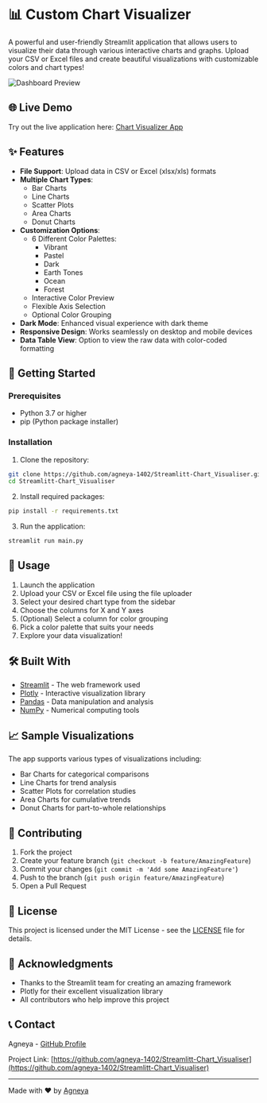 # 📊 Custom Chart Visualizer

A powerful and user-friendly Streamlit application that allows users to visualize their data through various interactive charts and graphs. Upload your CSV or Excel files and create beautiful visualizations with customizable colors and chart types!

![Dashboard Preview](assets/dashboard.png)

## 🌐 Live Demo
Try out the live application here: [Chart Visualizer App](https://chart-visualiser.streamlit.app/)

## ✨ Features

- **File Support**: Upload data in CSV or Excel (xlsx/xls) formats
- **Multiple Chart Types**:
  - Bar Charts
  - Line Charts
  - Scatter Plots
  - Area Charts
  - Donut Charts
- **Customization Options**:
  - 6 Different Color Palettes:
    - Vibrant
    - Pastel
    - Dark
    - Earth Tones
    - Ocean
    - Forest
  - Interactive Color Preview
  - Flexible Axis Selection
  - Optional Color Grouping
- **Dark Mode**: Enhanced visual experience with dark theme
- **Responsive Design**: Works seamlessly on desktop and mobile devices
- **Data Table View**: Option to view the raw data with color-coded formatting

## 🚀 Getting Started

### Prerequisites
- Python 3.7 or higher
- pip (Python package installer)

### Installation

1. Clone the repository:
```bash
git clone https://github.com/agneya-1402/Streamlitt-Chart_Visualiser.git
cd Streamlitt-Chart_Visualiser
```

2. Install required packages:
```bash
pip install -r requirements.txt
```

3. Run the application:
```bash
streamlit run main.py
```

## 📝 Usage

1. Launch the application
2. Upload your CSV or Excel file using the file uploader
3. Select your desired chart type from the sidebar
4. Choose the columns for X and Y axes
5. (Optional) Select a column for color grouping
6. Pick a color palette that suits your needs
7. Explore your data visualization!

## 🛠️ Built With

- [Streamlit](https://streamlit.io/) - The web framework used
- [Plotly](https://plotly.com/) - Interactive visualization library
- [Pandas](https://pandas.pydata.org/) - Data manipulation and analysis
- [NumPy](https://numpy.org/) - Numerical computing tools

## 📈 Sample Visualizations

The app supports various types of visualizations including:

- Bar Charts for categorical comparisons
- Line Charts for trend analysis
- Scatter Plots for correlation studies
- Area Charts for cumulative trends
- Donut Charts for part-to-whole relationships

## 🤝 Contributing

1. Fork the project
2. Create your feature branch (`git checkout -b feature/AmazingFeature`)
3. Commit your changes (`git commit -m 'Add some AmazingFeature'`)
4. Push to the branch (`git push origin feature/AmazingFeature`)
5. Open a Pull Request

## 📄 License

This project is licensed under the MIT License - see the [LICENSE](LICENSE) file for details.

## 👏 Acknowledgments

- Thanks to the Streamlit team for creating an amazing framework
- Plotly for their excellent visualization library
- All contributors who help improve this project

## 📞 Contact

Agneya - [GitHub Profile](https://github.com/agneya-1402)

Project Link: [https://github.com/agneya-1402/Streamlitt-Chart_Visualiser](https://github.com/agneya-1402/Streamlitt-Chart_Visualiser)

---
Made with ❤️ by [Agneya](https://github.com/agneya-1402)
